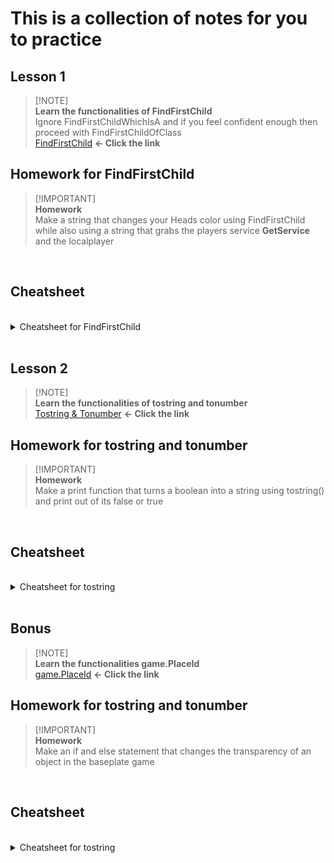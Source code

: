# This is a collection of notes for you to practice <br />
 ## Lesson 1 <br />
 > [!NOTE]\
 > **Learn the functionalities of FindFirstChild** <br />
 > Ignore FindFirstChildWhichIsA and if you feel confident enough then proceed with FindFirstChildOfClass <br />
 > [FindFirstChild](https://github.com/Shimjapi/Notes/blob/main/FindFirstChild/All.lua) **<- Click the link**

## Homework for FindFirstChild <br />
 > [!IMPORTANT]\
 > **Homework** <br />
 > Make a string that changes your Heads color using FindFirstChild while also using a string that grabs the players service **GetService** and the localplayer
  <br />

## Cheatsheet
 <br />
<details>

<summary>Cheatsheet for FindFirstChild </summary>

```lua
   local Players = game:GetService('Players')
   local Host = Players.LocalPlayer
   
   Host.Character:FindFirstChild("Head").Color = Color3.fromRGB(255,0,0)
```

</details>
<br />

 ## Lesson 2 <br />
 > [!NOTE]\
 > **Learn the functionalities of tostring and tonumber** <br />
 > [Tostring & Tonumber](https://github.com/Shimjapi/Notes/blob/main/Functions/tostring%20%26%20tonumber.lua) **<- Click the link**

## Homework for tostring and tonumber <br />
 > [!IMPORTANT]\
 > **Homework** <br />
 > Make a print function that turns a boolean into a string using tostring() and print out of its false or true
 <br />

## Cheatsheet
 <br />
<details>

<summary>Cheatsheet for tostring </summary>

```lua
   local Boolean = true

   print("Boolean is now "..tostring(Boolean))
```

</details>
<br />
 
 ## Bonus <br />
 > [!NOTE]\
 > **Learn the functionalities game.PlaceId** <br />
 > [game.PlaceId](https://github.com/Shimjapi/Notes/blob/main/Game/PlaceId.lua) **<- Click the link**

## Homework for tostring and tonumber <br />
 > [!IMPORTANT]\
 > **Homework** <br />
 > Make an if and else statement that changes the transparency of an object in the baseplate game
 <br />

## Cheatsheet
 <br />
<details>

<summary>Cheatsheet for tostring </summary>

```lua
   print(game.PlaceId)

   local Workspace = game:GetService('Workspace')
   
   if game.PlaceId == 4483381587 then
       Workspace:FindFirstChild('Spawns').SpawnLocation.Transparency = 0
   end
```

</details>
<br />
